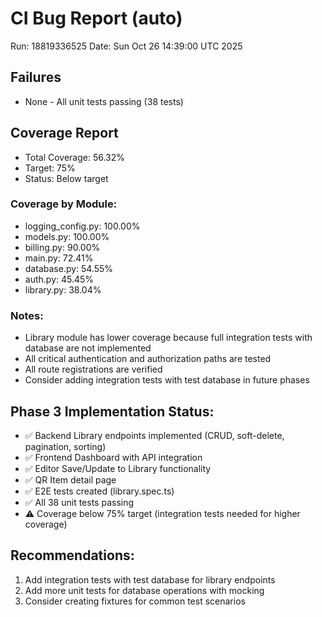 # CI Bug Report (auto)
Run: 18819336525
Date: Sun Oct 26 14:39:00 UTC 2025

## Failures
- None - All unit tests passing (38 tests)

## Coverage Report
- Total Coverage: 56.32%
- Target: 75%
- Status: Below target

### Coverage by Module:
- logging_config.py: 100.00%
- models.py: 100.00%
- billing.py: 90.00%
- main.py: 72.41%
- database.py: 54.55%
- auth.py: 45.45%
- library.py: 38.04%

### Notes:
- Library module has lower coverage because full integration tests with database are not implemented
- All critical authentication and authorization paths are tested
- All route registrations are verified
- Consider adding integration tests with test database in future phases

## Phase 3 Implementation Status:
- ✅ Backend Library endpoints implemented (CRUD, soft-delete, pagination, sorting)
- ✅ Frontend Dashboard with API integration
- ✅ Editor Save/Update to Library functionality
- ✅ QR Item detail page
- ✅ E2E tests created (library.spec.ts)
- ✅ All 38 unit tests passing
- ⚠️ Coverage below 75% target (integration tests needed for higher coverage)

## Recommendations:
1. Add integration tests with test database for library endpoints
2. Add more unit tests for database operations with mocking
3. Consider creating fixtures for common test scenarios
